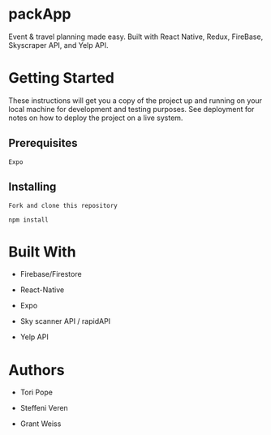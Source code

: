 # packApp
Event & travel planning made easy. Built with React Native, Redux, FireBase, Skyscraper API, and Yelp API.

# Getting Started
These instructions will get you a copy of the project up and running on your local machine for development and testing purposes. See deployment for notes on how to deploy the project on a live system.

## Prerequisites
`Expo`

## Installing
`Fork and clone this repository`

`npm install`

# Built With
* Firebase/Firestore

* React-Native

* Expo

* Sky scanner API / rapidAPI

* Yelp API

# Authors

* Tori Pope

* Steffeni Veren

* Grant Weiss
